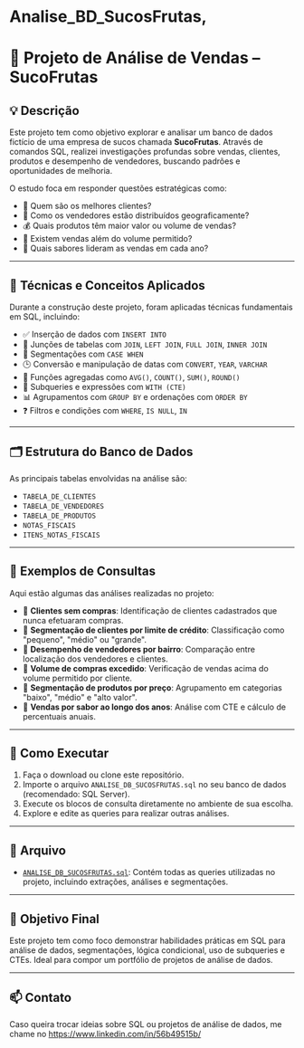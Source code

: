 # Analise_BD_SucosFrutas,

# 🧃 Projeto de Análise de Vendas – SucoFrutas

## 💡 Descrição

Este projeto tem como objetivo explorar e analisar um banco de dados fictício de uma empresa de sucos chamada **SucoFrutas**. Através de comandos SQL, realizei investigações profundas sobre vendas, clientes, produtos e desempenho de vendedores, buscando padrões e oportunidades de melhoria.

O estudo foca em responder questões estratégicas como:

- 👤 Quem são os melhores clientes?
- 🧭 Como os vendedores estão distribuídos geograficamente?
- 💰 Quais produtos têm maior valor ou volume de vendas?
- 🚫 Existem vendas além do volume permitido?
- 🍓 Quais sabores lideram as vendas em cada ano?

---

## 🧠 Técnicas e Conceitos Aplicados

Durante a construção deste projeto, foram aplicadas técnicas fundamentais em SQL, incluindo:

- ✅ Inserção de dados com `INSERT INTO`
- 🔗 Junções de tabelas com `JOIN`, `LEFT JOIN`, `FULL JOIN`, `INNER JOIN`
- 🧠 Segmentações com `CASE WHEN`
- 🕒 Conversão e manipulação de datas com `CONVERT`, `YEAR`, `VARCHAR`
- 🧮 Funções agregadas como `AVG()`, `COUNT()`, `SUM()`, `ROUND()`
- 🔄 Subqueries e expressões com `WITH (CTE)`
- 📊 Agrupamentos com `GROUP BY` e ordenações com `ORDER BY`
- ❓ Filtros e condições com `WHERE`, `IS NULL`, `IN`

---

## 🗂️ Estrutura do Banco de Dados

As principais tabelas envolvidas na análise são:

- `TABELA_DE_CLIENTES`
- `TABELA_DE_VENDEDORES`
- `TABELA_DE_PRODUTOS`
- `NOTAS_FISCAIS`
- `ITENS_NOTAS_FISCAIS`

---

## 🧾 Exemplos de Consultas

Aqui estão algumas das análises realizadas no projeto:

- 🔶 **Clientes sem compras**: Identificação de clientes cadastrados que nunca efetuaram compras.
- 🔶 **Segmentação de clientes por limite de crédito**: Classificação como "pequeno", "médio" ou "grande".
- 🔶 **Desempenho de vendedores por bairro**: Comparação entre localização dos vendedores e clientes.
- 🔶 **Volume de compras excedido**: Verificação de vendas acima do volume permitido por cliente.
- 🔶 **Segmentação de produtos por preço**: Agrupamento em categorias "baixo", "médio" e "alto valor".
- 🔶 **Vendas por sabor ao longo dos anos**: Análise com CTE e cálculo de percentuais anuais.

---

## 🧪 Como Executar

1. Faça o download ou clone este repositório.
2. Importe o arquivo `ANALISE_DB_SUCOSFRUTAS.sql` no seu banco de dados (recomendado: SQL Server).
3. Execute os blocos de consulta diretamente no ambiente de sua escolha.
4. Explore e edite as queries para realizar outras análises.

---

## 📎 Arquivo

- [`ANALISE_DB_SUCOSFRUTAS.sql`](./ANALISE_DB_SUCOSFRUTAS.sql): Contém todas as queries utilizadas no projeto, incluindo extrações, análises e segmentações.

---

## 🚀 Objetivo Final

Este projeto tem como foco demonstrar habilidades práticas em SQL para análise de dados, segmentações, lógica condicional, uso de subqueries e CTEs. Ideal para compor um portfólio de projetos de análise de dados.

---

## 📫 Contato

Caso queira trocar ideias sobre SQL ou projetos de análise de dados, me chame no https://www.linkedin.com/in/56b49515b/

